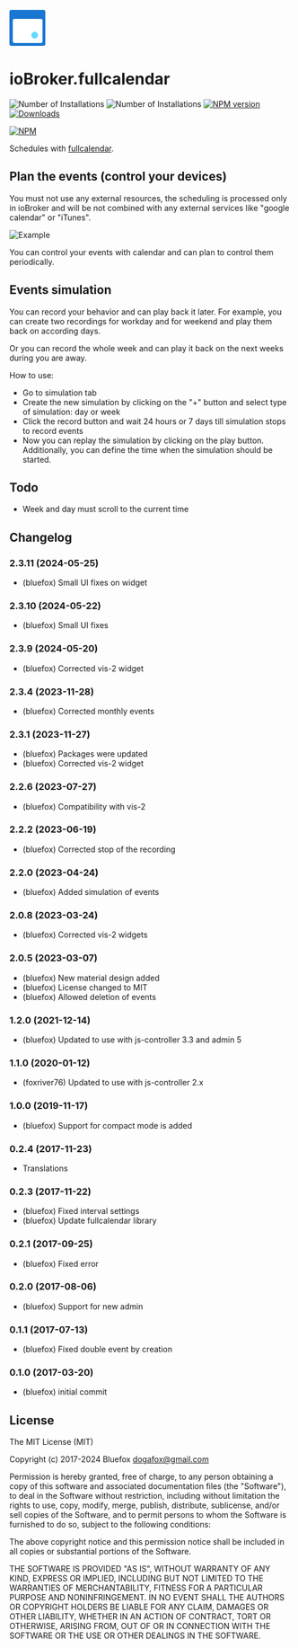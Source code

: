 ![Logo](admin/fullcalendar.png)
# ioBroker.fullcalendar

![Number of Installations](http://iobroker.live/badges/fullcalendar-installed.svg) ![Number of Installations](http://iobroker.live/badges/fullcalendar-stable.svg) [![NPM version](http://img.shields.io/npm/v/iobroker.fullcalendar.svg)](https://www.npmjs.com/package/iobroker.fullcalendar)
[![Downloads](https://img.shields.io/npm/dm/iobroker.fullcalendar.svg)](https://www.npmjs.com/package/iobroker.fullcalendar)

[![NPM](https://nodei.co/npm/iobroker.fullcalendar.png?downloads=true)](https://nodei.co/npm/iobroker.fullcalendar/)

Schedules with [fullcalendar](https://fullcalendar.io).

## Plan the events (control your devices)
You must not use any external resources, the scheduling is processed only in ioBroker and will be not combined with any external services like "google calendar" or "iTunes".

![Example](img/example.png)

You can control your events with calendar and can plan to control them periodically.

## Events simulation
You can record your behavior and can play back it later.
For example, you can create two recordings for workday and for weekend and play them back on according days.

Or you can record the whole week and can play it back on the next weeks during you are away.

How to use:
- Go to simulation tab
- Create the new simulation by clicking on the "+" button and select type of simulation: day or week
- Click the record button and wait 24 hours or 7 days till simulation stops to record events
- Now you can replay the simulation by clicking on the play button. Additionally, you can define the time when the simulation should be started.

## Todo
- Week and day must scroll to the current time

<!--
	Placeholder for the next version (at the beginning of the line):
	### **WORK IN PROGRESS**
-->
## Changelog
### 2.3.11 (2024-05-25)
* (bluefox) Small UI fixes on widget

### 2.3.10 (2024-05-22)
* (bluefox) Small UI fixes

### 2.3.9 (2024-05-20)
* (bluefox) Corrected vis-2 widget

### 2.3.4 (2023-11-28)
* (bluefox) Corrected monthly events

### 2.3.1 (2023-11-27)
* (bluefox) Packages were updated
* (bluefox) Corrected vis-2 widget

### 2.2.6 (2023-07-27)
* (bluefox) Compatibility with vis-2

### 2.2.2 (2023-06-19)
* (bluefox) Corrected stop of the recording

### 2.2.0 (2023-04-24)
* (bluefox) Added simulation of events

### 2.0.8 (2023-03-24)
* (bluefox) Corrected vis-2 widgets

### 2.0.5 (2023-03-07)
* (bluefox) New material design added
* (bluefox) License changed to MIT
* (bluefox) Allowed deletion of events

### 1.2.0 (2021-12-14)
* (bluefox) Updated to use with js-controller 3.3 and admin 5

### 1.1.0 (2020-01-12)
* (foxriver76) Updated to use with js-controller 2.x

### 1.0.0 (2019-11-17)
* (bluefox) Support for compact mode is added

### 0.2.4 (2017-11-23)
* Translations

### 0.2.3 (2017-11-22)
* (bluefox) Fixed interval settings
* (bluefox) Update fullcalendar library

### 0.2.1 (2017-09-25)
* (bluefox) Fixed error

### 0.2.0 (2017-08-06)
* (bluefox) Support for new admin

### 0.1.1 (2017-07-13)
* (bluefox) Fixed double event by creation

### 0.1.0 (2017-03-20)
* (bluefox) initial commit

## License
The MIT License (MIT)

Copyright (c) 2017-2024 Bluefox <dogafox@gmail.com>

Permission is hereby granted, free of charge, to any person obtaining a copy
of this software and associated documentation files (the "Software"), to deal
in the Software without restriction, including without limitation the rights
to use, copy, modify, merge, publish, distribute, sublicense, and/or sell
copies of the Software, and to permit persons to whom the Software is
furnished to do so, subject to the following conditions:

The above copyright notice and this permission notice shall be included in
all copies or substantial portions of the Software.

THE SOFTWARE IS PROVIDED "AS IS", WITHOUT WARRANTY OF ANY KIND, EXPRESS OR
IMPLIED, INCLUDING BUT NOT LIMITED TO THE WARRANTIES OF MERCHANTABILITY,
FITNESS FOR A PARTICULAR PURPOSE AND NONINFRINGEMENT. IN NO EVENT SHALL THE
AUTHORS OR COPYRIGHT HOLDERS BE LIABLE FOR ANY CLAIM, DAMAGES OR OTHER
LIABILITY, WHETHER IN AN ACTION OF CONTRACT, TORT OR OTHERWISE, ARISING FROM,
OUT OF OR IN CONNECTION WITH THE SOFTWARE OR THE USE OR OTHER DEALINGS IN
THE SOFTWARE.
